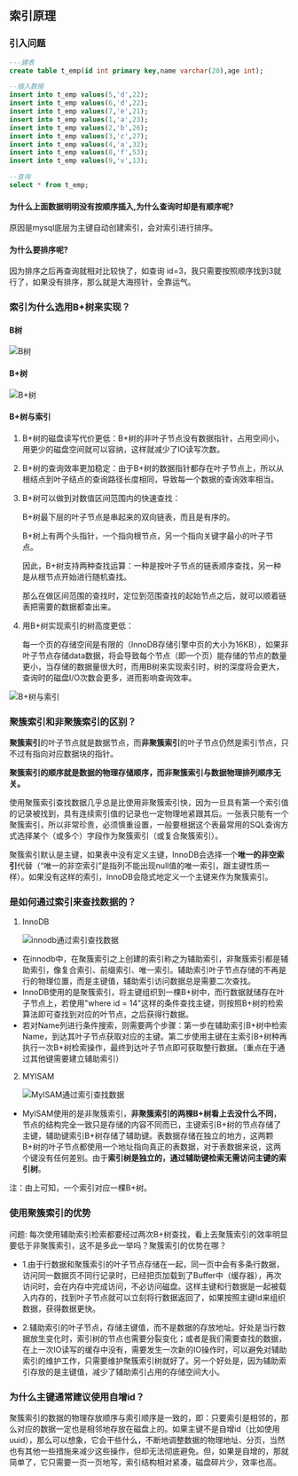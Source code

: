 ## 索引原理

### 引入问题

```sql
---建表
create table t_emp(id int primary key,name varchar(20),age int);

--插入数据
insert into t_emp values(5,'d',22);
insert into t_emp values(6,'d',22);
insert into t_emp values(7,'e',21);
insert into t_emp values(1,'a',23);
insert into t_emp values(2,'b',26);
insert into t_emp values(3,'c',27);
insert into t_emp values(4,'a',32);
insert into t_emp values(8,'f',53);
insert into t_emp values(9,'v',13);

--查询
select * from t_emp;
```

#### 为什么上面数据明明没有按顺序插入,为什么查询时却是有顺序呢?

原因是mysql底层为主键自动创建索引，会对索引进行排序。

#### 为什么要排序呢?

因为排序之后再查询就相对比较快了，如查询 id=3，我只需要按照顺序找到3就行了，如果没有排序，那么就是大海捞针，全靠运气。

### 索引为什么选用B+树来实现？

#### B树

<img src="../../src/mysql/btree.png" alt="B树" />

#### B+树

<img src="../../src/mysql/b+tree.png" alt="B+树" />

#### B+树与索引

1. B+树的磁盘读写代价更低：B+树的非叶子节点没有数据指针，占用空间小，用更少的磁盘空间就可以容纳，这样就减少了IO读写次数。

2. B+树的查询效率更加稳定：由于B+树的数据指针都存在叶子节点上，所以从根结点到叶子结点的查询路径长度相同，导致每一个数据的查询效率相当。

3. B+树可以做到对数值区间范围内的快速查找：

   B+树最下层的叶子节点是串起来的双向链表，而且是有序的。

   B+树上有两个头指针，一个指向根节点，另一个指向关键字最小的叶子节点。

   因此，B+树支持两种查找运算：一种是按叶子节点的链表顺序查找，另一种是从根节点开始进行随机查找。

   那么在做区间范围的查找时，定位到范围查找的起始节点之后，就可以顺着链表把需要的数据都查出来。
   
4. 用B+树实现索引的树高度更低：

   每一个页的存储空间是有限的（InnoDB存储引擎中页的大小为16KB），如果非叶子节点存储data数据，将会导致每个节点（即一个页）能存储的节点的数量更小，当存储的数据量很大时，而用B树来实现索引时，树的深度将会更大，查询时的磁盘I/O次数会更多，进而影响查询效率。

<img src="../../src/mysql/index_b+tree.png" alt="B+树与索引" />

### 聚簇索引和非聚簇索引的区别？

**聚簇索引**的叶子节点就是数据节点，而**非聚簇索引**的叶子节点仍然是索引节点，只不过有指向对应数据块的指针。

**聚簇索引的顺序就是数据的物理存储顺序，而非聚簇索引与数据物理排列顺序无关。**

使用聚簇索引查找数据几乎总是比使用非聚簇索引快，因为一旦具有第一个索引值的记录被找到，具有连续索引值的记录也一定物理地紧跟其后。一张表只能有一个聚簇索引，所以非常珍贵，必须慎重设置，一般要根据这个表最常用的SQL查询方式选择某个（或多个）字段作为聚簇索引（或复合聚簇索引）。

聚簇索引默认是主键，如果表中没有定义主键，InnoDB会选择一个**唯一的非空索引**代替（“唯一的非空索引”是指列不能出现null值的唯一索引，跟主键性质一样）。如果没有这样的索引，InnoDB会隐式地定义一个主键来作为聚簇索引。

### 是如何通过索引来查找数据的？

1. InnoDB

   <img src="../../src/mysql/innodb_index.jpg" alt="innodb通过索引查找数据" />

- 在innodb中，在聚簇索引之上创建的索引称之为辅助索引，非聚簇索引都是辅助索引，像复合索引、前缀索引、唯一索引。辅助索引叶子节点存储的不再是行的物理位置，而是主键值，辅助索引访问数据总是需要二次查找。
- InnoDB使用的是聚簇索引，将主键组织到一棵B+树中，而行数据就储存在叶子节点上，若使用"where id = 14"这样的条件查找主键，则按照B+树的检索算法即可查找到对应的叶节点，之后获得行数据。
- 若对Name列进行条件搜索，则需要两个步骤：第一步在辅助索引B+树中检索Name，到达其叶子节点获取对应的主键。第二步使用主键在主索引B+树种再执行一次B+树检索操作，最终到达叶子节点即可获取整行数据。（重点在于通过其他键需要建立辅助索引）
2. MYISAM

   <img src="../../src/mysql/mysiam_index.jpg" alt="MyISAM通过索引查找数据" />

- MyISAM使用的是非聚簇索引，**非聚簇索引的两棵B+树看上去没什么不同**，节点的结构完全一致只是存储的内容不同而已，主键索引B+树的节点存储了主键，辅助键索引B+树存储了辅助键。表数据存储在独立的地方，这两颗B+树的叶子节点都使用一个地址指向真正的表数据，对于表数据来说，这两个键没有任何差别。由于**索引树是独立的，通过辅助键检索无需访问主键的索引树**。

注：由上可知，一个索引对应一棵B+树。

### 使用聚簇索引的优势

问题: 每次使用辅助索引检索都要经过两次B+树查找，看上去聚簇索引的效率明显要低于非聚簇索引，这不是多此一举吗？聚簇索引的优势在哪？

- 1.由于行数据和聚簇索引的叶子节点存储在一起，同一页中会有多条行数据，访问同一数据页不同行记录时，已经把页加载到了Buffer中（缓存器），再次访问时，会在内存中完成访问，不必访问磁盘。这样主键和行数据是一起被载入内存的，找到叶子节点就可以立刻将行数据返回了，如果按照主键Id来组织数据，获得数据更快。

- 2.辅助索引的叶子节点，存储主键值，而不是数据的存放地址。好处是当行数据放生变化时，索引树的节点也需要分裂变化；或者是我们需要查找的数据，在上一次IO读写的缓存中没有，需要发生一次新的IO操作时，可以避免对辅助索引的维护工作，只需要维护聚簇索引树就好了。另一个好处是，因为辅助索引存放的是主键值，减少了辅助索引占用的存储空间大小。

### 为什么主键通常建议使用自增id？

聚簇索引的数据的物理存放顺序与索引顺序是一致的，即：只要索引是相邻的，那么对应的数据一定也是相邻地存放在磁盘上的。如果主键不是自增id（比如使用uuid），那么可以想象，它会干些什么，不断地调整数据的物理地址、分页，当然也有其他一些措施来减少这些操作，但却无法彻底避免。但，如果是自增的，那就简单了，它只需要一页一页地写，索引结构相对紧凑，磁盘碎片少，效率也高。 

